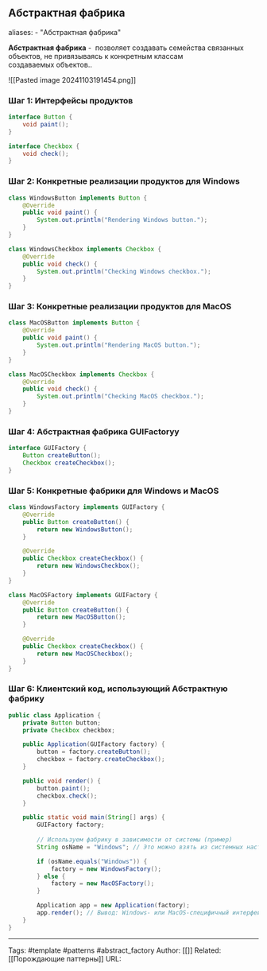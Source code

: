 ## Абстрактная фабрика

aliases: 
	- "Абстрактная фабрика"

**Абстрактная фабрика** -  позволяет создавать семейства связанных объектов, не привязываясь к конкретным классам создаваемых объектов..

![[Pasted image 20241103191454.png]]


### Шаг 1: Интерфейсы продуктов
```java
interface Button {
    void paint();
}

interface Checkbox {
    void check();
}
```

### Шаг 2: Конкретные реализации продуктов для Windows
```java
class WindowsButton implements Button {
    @Override
    public void paint() {
        System.out.println("Rendering Windows button.");
    }
}

class WindowsCheckbox implements Checkbox {
    @Override
    public void check() {
        System.out.println("Checking Windows checkbox.");
    }
}
```

### Шаг 3: Конкретные реализации продуктов для MacOS
```java
class MacOSButton implements Button {
    @Override
    public void paint() {
        System.out.println("Rendering MacOS button.");
    }
}

class MacOSCheckbox implements Checkbox {
    @Override
    public void check() {
        System.out.println("Checking MacOS checkbox.");
    }
}
```

### Шаг 4: Абстрактная фабрика GUIFactoryy
```java
interface GUIFactory {
    Button createButton();
    Checkbox createCheckbox();
}
```

### Шаг 5: Конкретные фабрики для Windows и MacOS
```java
class WindowsFactory implements GUIFactory {
    @Override
    public Button createButton() {
        return new WindowsButton();
    }

    @Override
    public Checkbox createCheckbox() {
        return new WindowsCheckbox();
    }
}

class MacOSFactory implements GUIFactory {
    @Override
    public Button createButton() {
        return new MacOSButton();
    }

    @Override
    public Checkbox createCheckbox() {
        return new MacOSCheckbox();
    }
}
```

### Шаг 6: Клиентский код, использующий Абстрактную фабрику
```java
public class Application {
    private Button button;
    private Checkbox checkbox;

    public Application(GUIFactory factory) {
        button = factory.createButton();
        checkbox = factory.createCheckbox();
    }

    public void render() {
        button.paint();
        checkbox.check();
    }

    public static void main(String[] args) {
        GUIFactory factory;
        
        // Используем фабрику в зависимости от системы (пример)
        String osName = "Windows"; // Это можно взять из системных настроек

        if (osName.equals("Windows")) {
            factory = new WindowsFactory();
        } else {
            factory = new MacOSFactory();
        }

        Application app = new Application(factory);
        app.render(); // Вывод: Windows- или MacOS-специфичный интерфейс
    }
}
```


---
Tags: #template #patterns #abstract_factory
Author: [[]]
Related: [[Порождающие паттерны]]
URL: 